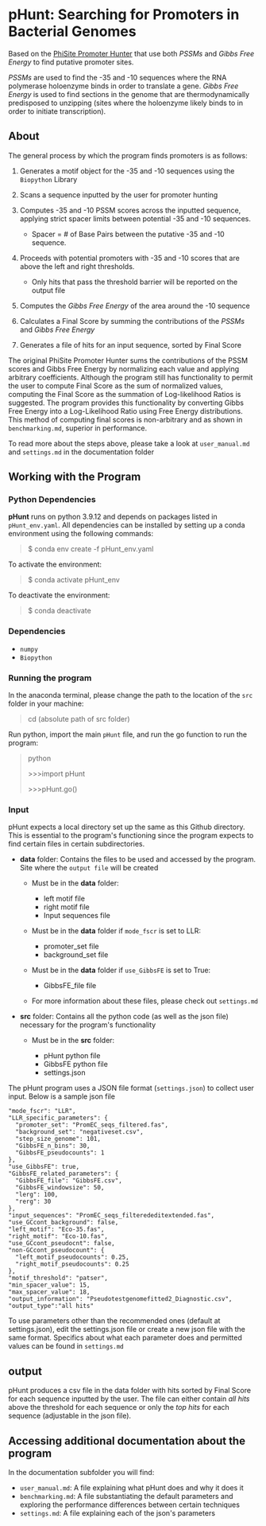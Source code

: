 # pHunt: Searching for Promoters in Bacterial Genomes

Based on the [PhiSite Promoter Hunter](http://www.phisite.org/main/index.php?nav=tools&nav_sel=hunter)
that use both *PSSMs* and *Gibbs Free Energy* to find putative promoter sites.  

*PSSMs* are used to find the -35 and -10 sequences where the RNA polymerase holoenzyme
binds in order to translate a gene. *Gibbs Free Energy* is used to find sections in the
genome that are thermodynamically predisposed to unzipping (sites where the holoenzyme likely binds to in order to initiate transcription).

## About

The general process by which the program finds promoters is as follows:

1. Generates a motif object for the -35 and -10 sequences using the `Biopython` Library

2. Scans a sequence inputted by the user for promoter hunting

3. Computes -35 and -10 PSSM scores across the inputted sequence, applying strict
spacer limits between potential -35 and -10 sequences.

    * Spacer = # of Base Pairs between the putative -35 and -10 sequence.

4. Proceeds with potential promoters with -35 and -10 scores that are above the left and right thresholds.

    - Only hits that pass the threshold barrier will be reported on the output file

5. Computes the *Gibbs Free Energy* of the area around the -10 sequence

6. Calculates a Final Score by summing the contributions of the *PSSMs* and *Gibbs Free Energy*

7. Generates a file of hits for an input sequence, sorted by Final Score

The original PhiSite Promoter Hunter sums the contributions of the PSSM scores and Gibbs Free Energy
by normalizing each value and applying arbitrary coefficients. Although the program still has functionality to permit the user to compute Final Score as the sum of normalized values, computing the Final Score as the summation of Log-likelihood Ratios is suggested. The program provides this functionality by converting Gibbs Free Energy into a Log-Likelihood Ratio using Free Energy distributions. This method of computing final scores is non-arbitrary and as shown in `benchmarking.md`, superior in performance.

To read more about the steps above, please take a look at `user_manual.md` and `settings.md` in the documentation folder




## Working with the Program

### Python Dependencies
__pHunt__ runs on python 3.9.12 and depends on packages listed in `pHunt_env.yaml`. All dependencies can be installed by setting up a conda environment using the following commands:

> $ conda env create -f pHunt_env.yaml

To activate the environment:

> $ conda activate pHunt_env

To deactivate the environment:

> $ conda deactivate

### Dependencies
* `numpy`
* `Biopython`

### Running the program
In the anaconda terminal, please change the path to the location of the `src` folder in your machine:

> cd (absolute path of src folder)

Run python, import the main `pHunt` file, and run the go function to run the program:

>python
> <p>>>>import pHunt
>
><p>>>>pHunt.go()

### Input

pHunt expects a local directory set up the same as this Github directory. This is essential to the program's functioning
since the program expects to find certain files in certain subdirectories.

* **data** folder: Contains the files to be used and accessed by the program. Site where the `output file` will be created

  * Must be in the **data** folder:

    * left motif file
    * right motif file
    * Input sequences file

  * Must be in the **data** folder if `mode_fscr` is set to LLR:

    * promoter_set file
    * background_set file

  * Must be in the **data** folder if `use_GibbsFE` is set to True:

    * GibbsFE_file file

  * For more information about these files, please check out `settings.md`

* **src** folder: Contains all the python code (as well as the json file) necessary for the program's functionality

  * Must be in the **src** folder:

    * pHunt python file
    * GibbsFE python file
    * settings.json

The pHunt program uses a JSON file format (`settings.json`) to collect user input. Below is a sample json file


    "mode_fscr": "LLR",
    "LLR_specific_parameters": {
      "promoter_set": "PromEC_seqs_filtered.fas",
      "background_set": "negativeset.csv",
      "step_size_genome": 101,
      "GibbsFE_n_bins": 30,
      "GibbsFE_pseudocounts": 1
    },
    "use_GibbsFE": true,
    "GibbsFE_related_parameters": {
      "GibbsFE_file": "GibbsFE.csv",
      "GibbsFE_windowsize": 50,
      "lerg": 100,
      "rerg": 30
    },
    "input_sequences": "PromEC_seqs_filterededitextended.fas",
    "use_GCcont_background": false,
    "left_motif": "Eco-35.fas",
    "right_motif": "Eco-10.fas",
    "use_GCcont_pseudocnt": false,
    "non-GCcont_pseudocount": {
      "left_motif_pseudocounts": 0.25,
      "right_motif_pseudocounts": 0.25
    },
    "motif_threshold": "patser",
    "min_spacer_value": 15,
    "max_spacer_value": 18,
    "output_information": "Pseudotestgenomefitted2_Diagnostic.csv",
    "output_type":"all hits"



To use parameters other than the recommended ones (default at settings.json), edit the settings.json file or create a new json file with the same format. Specifics about what each parameter does and permitted values can be found in `settings.md`

## output
pHunt produces a csv file in the data folder with hits sorted by Final Score for each sequence inputted by the user. The file can either contain *all hits* above the threshold for each sequence or only the *top hits* for each sequence (adjustable in the json file).

## Accessing additional documentation about the program

In the documentation subfolder you will find:

* `user_manual.md`: A file explaining what pHunt does and why it does it
* `benchmarking.md`: A file substantiating the default parameters and exploring the performance differences between certain techniques
* `settings.md`: A file explaining each of the json's parameters
